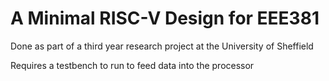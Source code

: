 # A Minimal RISC-V Design for EEE381

Done as part of a third year research project at the University of Sheffield

Requires a testbench to run to feed data into the processor
